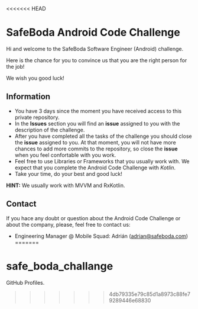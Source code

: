 <<<<<<< HEAD
# SafeBoda Android Code Challenge

Hi and welcome to the SafeBoda Software Engineer (Android) challenge.

Here is the chance for you to convince us that you are the right person for the job!

We wish you good luck!

## Information

* You have 3 days since the moment you have received access to this private repository.
* In the **Issues** section you will find an **issue** assigned to you with the description of the challenge.
* After you have completed all the tasks of the challenge you should close the **issue** assigned to you. At that moment, you will not have more chances to add more commits to the repository, so close the **issue** when you feel confortable with you work.
* Feel free to use Libraries or Frameworks that you usually work with. We expect that you complete the Android Code Challenge with *Kotlin*.
* Take your time, do your best and good luck!

**HINT:** We usually work with MVVM and RxKotlin.

## Contact

If you hace any doubt or question about the Android Code Challenge or about the company, please, feel free to contact us:
* Engineering Manager @ Mobile Squad: Adrián (adrian@safeboda.com)
=======
# safe_boda_challange
GitHub Profiles.
>>>>>>> 4db79335e79c85d1a8973c88fe79289446e68830
